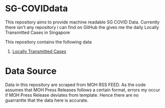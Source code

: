 # SG-COVIDdata

This repository aims to provide machine readable SG COVID Data. Currently there isn't any repository i can find on GitHub the gives me the daily Locally Transmitted Cases in Singapore

This repository contains the following data

1. [Locally Transmitted Cases](data/dailyLocalCases.json)


# Data Source

Data in this repository are scraped from MOH RSS FEED. As the code assumes that MOH Press Releases follows a certain format, errors my occur if MOH Press Release deviates from template. Hence there are no guarrantte that the data here is accurate.